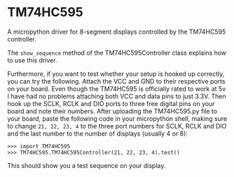# TM74HC595
A micropython driver for 8-segment displays controlled by the TM74HC595 controller.

The `show_sequence` method of the TM74HC595Controller class explains how to use this driver.

Furthermore, if you want to test whether your setup is hooked up correctly, you can try the following. Attach the VCC and GND to their respective ports on your board. Even though the TM74HC595 is officially rated to work at 5v I have had no problems attaching both VCC and data pins to just 3.3V. Then hook up the SCLK, RCLK and DIO ports to three free digital pins on your board and note their numbers. After uploading the TM74HC595.py file to your board, paste the following code in your micropython shell, making sure to change `21, 22, 23, 4` to the three port numbers for SCLK, RCLK and DIO and the last number to the number of displays (usually 4 or 8):

```python3
>>> import TM74HC595
>>> TM74HC595.TM74HC595Controller(21, 22, 23, 4).test()
```

This should show you a test sequence on your display.
